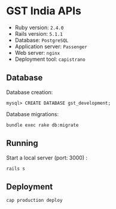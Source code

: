# GST India APIs

* Ruby version:  `2.4.0`
* Rails version: `5.1.1`
* Database: `PostgreSQL`
* Application server: `Passenger`
* Web server: `nginx`
* Deployment tool: `capistrano`

## Database

Database creation: 

```
mysql> CREATE DATABASE gst_development;
```

Database migrations:
```
bundle exec rake db:migrate
```

## Running

Start a local server (port: 3000) :

```
rails s
```

## Deployment

```
cap production deploy
```